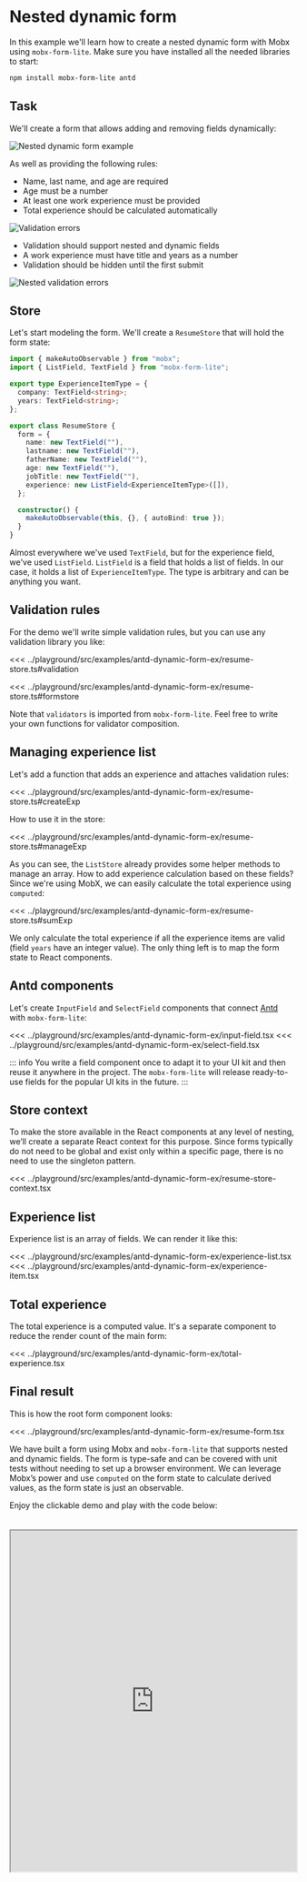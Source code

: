 # Nested dynamic form

In this example we'll learn how to create a nested dynamic form with Mobx using `mobx-form-lite`. Make sure you have installed all the needed libraries to start:

```bash
npm install mobx-form-lite antd
```

## Task

We'll create a form that allows adding and removing fields dynamically:

![Nested dynamic form example](img/nested-dynamic-form/1.png)

As well as providing the following rules:

- Name, last name, and age are required
- Age must be a number
- At least one work experience must be provided
- Total experience should be calculated automatically

![Validation errors](img/nested-dynamic-form/2.png)

- Validation should support nested and dynamic fields
- A work experience must have title and years as a number
- Validation should be hidden until the first submit

![Nested validation errors](img/nested-dynamic-form/3.png)

## Store

Let's start modeling the form. We'll create a `ResumeStore` that will hold the form state:

```typescript
import { makeAutoObservable } from "mobx";
import { ListField, TextField } from "mobx-form-lite";

export type ExperienceItemType = {
  company: TextField<string>;
  years: TextField<string>;
};

export class ResumeStore {
  form = {
    name: new TextField(""),
    lastname: new TextField(""),
    fatherName: new TextField(""),
    age: new TextField(""),
    jobTitle: new TextField(""),
    experience: new ListField<ExperienceItemType>([]),
  };

  constructor() {
    makeAutoObservable(this, {}, { autoBind: true });
  }
}
```

Almost everywhere we've used `TextField`, but for the experience field, we've used `ListField`. `ListField` is a field that holds a list of fields. In our case, it holds a list of `ExperienceItemType`. The type is arbitrary and can be anything you want.

## Validation rules

For the demo we'll write simple validation rules, but you can use any validation library you like:

<<< ../playground/src/examples/antd-dynamic-form-ex/resume-store.ts#validation

<<< ../playground/src/examples/antd-dynamic-form-ex/resume-store.ts#formstore

Note that `validators` is imported from `mobx-form-lite`. Feel free to write your own functions for validator composition.

## Managing experience list

Let's add a function that adds an experience and attaches validation rules:

<<< ../playground/src/examples/antd-dynamic-form-ex/resume-store.ts#createExp

How to use it in the store:

<<< ../playground/src/examples/antd-dynamic-form-ex/resume-store.ts#manageExp

As you can see, the `ListStore` already provides some helper methods to manage an array. How to add experience calculation based on these fields? Since we're using MobX, we can easily calculate the total experience using `computed`:

<<< ../playground/src/examples/antd-dynamic-form-ex/resume-store.ts#sumExp

We only calculate the total experience if all the experience items are valid (field `years` have an integer value). The only thing left is to map the form state to React components.

## Antd components

Let's create `InputField` and `SelectField` components that connect [Antd](https://ant.design/) with `mobx-form-lite`:

<<< ../playground/src/examples/antd-dynamic-form-ex/input-field.tsx
<<< ../playground/src/examples/antd-dynamic-form-ex/select-field.tsx

::: info
You write a field component once to adapt it to your UI kit and then reuse it anywhere in the project. The `mobx-form-lite` will release ready-to-use fields for the popular UI kits in the future.
:::

## Store context

To make the store available in the React components at any level of nesting, we’ll create a separate React context for this purpose. Since forms typically do not need to be global and exist only within a specific page, there is no need to use the singleton pattern.

<<< ../playground/src/examples/antd-dynamic-form-ex/resume-store-context.tsx

## Experience list

Experience list is an array of fields. We can render it like this:

<<< ../playground/src/examples/antd-dynamic-form-ex/experience-list.tsx
<<< ../playground/src/examples/antd-dynamic-form-ex/experience-item.tsx

## Total experience

The total experience is a computed value. It's a separate component to reduce the render count of the main form:

<<< ../playground/src/examples/antd-dynamic-form-ex/total-experience.tsx

## Final result

This is how the root form component looks:

<<< ../playground/src/examples/antd-dynamic-form-ex/resume-form.tsx

We have built a form using Mobx and `mobx-form-lite` that supports nested and dynamic fields. The form is type-safe and can be covered with unit tests without needing to set up a browser environment. We can leverage Mobx’s power and use `computed` on the form state to calculate derived values, as the form state is just an observable.

Enjoy the clickable demo and play with the code below:

<iframe src="https://stackblitz.com/edit/vite-react-ts-4hbtc9?embed=1&view=preview" style="margin-top: 20px" width="100%" height="600px"></iframe>
